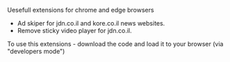 Uesefull extensions for chrome and edge browsers
  * Ad skiper for jdn.co.il and kore.co.il news websites.
  * Remove sticky video player for jdn.co.il.

To use this extensions - download the code and load it to your browser (via "developers mode")
